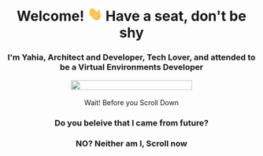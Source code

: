 <h1 align="center">Welcome! <img src="https://raw.githubusercontent.com/ABSphreak/ABSphreak/master/gifs/Hi.gif" width="30px"> Have a seat, don't be shy</h1>

<h3 align="center">I'm Yahia, Architect and Developer, Tech Lover, and attended to be a Virtual Environments Developer</h3>

<div align="center">
<img src="https://raw.githubusercontent.com/abhisheknaiidu/abhisheknaiidu/master/code.gif" align="center" style="width: 70%; height:70%"/>
</div>

<p font-size="12px" align="center">Wait! Before you Scroll Down<p>
<h3 align="center">Do you beleive that I came from future?</h3>
<h3 align="center">NO? Neither am I, Scroll now</h3>
